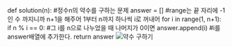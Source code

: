 def solution(n):  #정수n의 약수를 구하는 문제
    answer = []
    #range는 끝 자리에 -1인 수 까지니까 n+1을 해주어 1부터 n까지 하나씩 i로 꺼내어
    for i in range(1, n+1):  
        if n % i == 0:   #그 i를 n으로 나누었을 때 나머지가 0이면
            answer.append(i)   #i를 answer배열에 추가한다.
    return answer
    ![약수 구하기](https://user-images.githubusercontent.com/124108940/228391270-2d991249-857f-401c-b4bc-30c9ebde3f9c.PNG)
